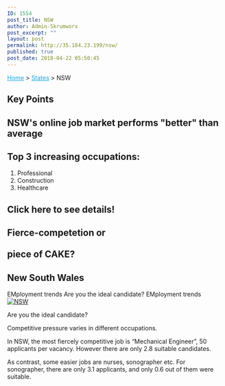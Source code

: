 ```yaml
---
ID: 1554
post_title: NSW
author: Admin-Skrumworx
post_excerpt: ""
layout: post
permalink: http://35.184.23.199/nsw/
published: true
post_date: 2018-04-22 05:50:45
---
```

<p><a style="color: #1da7e2;" href="http://letsettle.net.au/">Home</a> &gt; <a style="color: #1da7e2;" href="http://letsettle.net.au/states/">States</a> &gt; NSW</p>		
			<h2>Key Points</h2>		
			<h2>NSW's online job market performs "better" than average</h2>		
			<h2>Top 3 increasing occupations:</h2>		
		<ol><li>Professional</li><li style="text-align: left;">Construction</li><li style="text-align: left;">Healthcare</li></ol>		
			<h2>Click here to see details!</h2>		
			<h2>Fierce-competetion or<br><br>piece of CAKE?</h2>		
			<h2>New South Wales</h2>		
									EMployment trends
									Are you the ideal candidate?
									EMployment trends
					<noscript><a href='#'><img alt='NSW ' src='https:&#47;&#47;public.tableau.com&#47;static&#47;images&#47;it&#47;it3_nsw4&#47;NSW&#47;1_rss.png' style='border: none' /></a></noscript><object style="display: none;" width="300" height="150"><param name="host_url" value="https%3A%2F%2Fpublic.tableau.com%2F" /> <param name="embed_code_version" value="3" /> <param name="site_root" value="" /><param name="name" value="it3_nsw4/NSW" /><param name="tabs" value="no" /><param name="toolbar" value="yes" /><param name="static_image" value="https://public.tableau.com/static/images/it/it3_nsw4/NSW/1.png" /> <param name="animate_transition" value="yes" /><param name="display_static_image" value="yes" /><param name="display_spinner" value="yes" /><param name="display_overlay" value="yes" /><param name="display_count" value="yes" /><param name="filter" value="publish=yes" /></object><p></p>
									Are you the ideal candidate?
					<p>Competitive pressure varies in different occupations.</p><p>In NSW, the most fiercely competitive job is &#8220;Mechanical Engineer&#8221;, 50 applicants per vacancy. However there are only 2.8 suitable candidates.</p><p>As contrast, some easier jobs are nurses, sonographer etc. For sonographer, there are only 3.1 applicants, and only 0.6 out of them were suitable.</p>